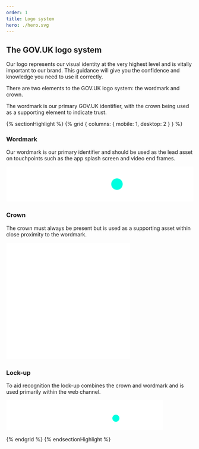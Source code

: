```yaml
---
order: 1
title: Logo system
hero: ./hero.svg
---
```


## The GOV.UK logo system

Our logo represents our visual identity at the very highest level and is vitally important to our brand. This guidance will give you the confidence and knowledge you need to use it correctly.

There are two elements to the GOV.UK logo system: the wordmark and crown.

The wordmark is our primary GOV.UK identifier, with the crown being used as a supporting element to indicate trust.

{% sectionHighlight %}
{% grid { columns: { mobile: 1, desktop: 2 } } %}

<div>

### Wordmark

Our wordmark is our primary identifier and should be used as the lead asset on touchpoints such as the app splash screen and video end frames.

</div>

<div class="flex-end flex-center">

![The wordmark for "GOV.UK". The dot is centred vertically and coloured in accent teal.](./logo-elements/wordmark.svg)

</div>
<div>

### Crown

The crown must always be present but is used as a supporting asset within close proximity to the wordmark.

</div>

<div class="flex-end flex-center">

![The crown element of the GOV.UK logo.](./logo-elements/crown.svg)

</div>
<div>

### Lock-up

To aid recognition the lock-up combines the crown and wordmark and is used primarily within the web channel.

</div>

<div class="flex-end flex-center">

![The lock-up of the crown and GOV.UK wordmark shown together.](./logo-elements/lockup.svg)

</div>

{% endgrid %}
{% endsectionHighlight %}
